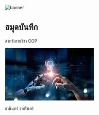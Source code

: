 ![banner](https://encrypted-tbn0.gstatic.com/images?q=tbn:ANd9GcTlfudctX7XshszKq6fJyzllwgH2M269x8lOA&usqp=CAU)
# สมุดบันทึก

สำหรับรายวิชา OOP

![download banner](banner.jpg)

ธานินทร์ ราชรินทร์ 

